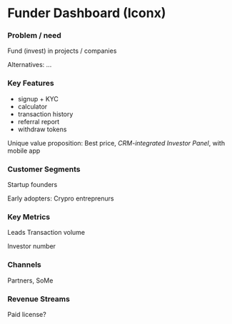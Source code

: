# Funder Dashboard \(Iconx\)

### Problem / need

Fund \(invest\) in projects / companies

Alternatives: ...

### Key Features

* signup + KYC
* calculator
* transaction history
* referral report
* withdraw tokens

Unique value proposition: Best price, _CRM-integrated Investor Panel_, with mobile app

### Customer Segments

Startup founders

Early adopters: Crypro entreprenurs

### Key Metrics

Leads Transaction volume

Investor number

### Channels

Partners, SoMe 

### Revenue Streams

Paid license?


